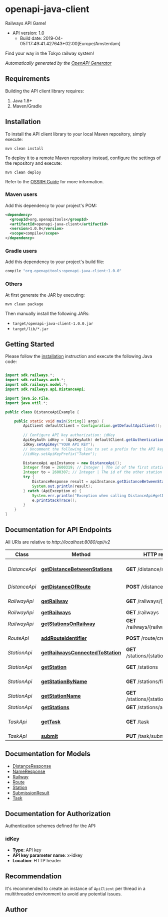 # openapi-java-client

Railways API Game!
- API version: 1.0
  - Build date: 2019-04-05T17:49:41.427643+02:00[Europe/Amsterdam]

Find your way in the Tokyo railway system!


*Automatically generated by the [OpenAPI Generator](https://openapi-generator.tech)*


## Requirements

Building the API client library requires:
1. Java 1.8+
2. Maven/Gradle

## Installation

To install the API client library to your local Maven repository, simply execute:

```shell
mvn clean install
```

To deploy it to a remote Maven repository instead, configure the settings of the repository and execute:

```shell
mvn clean deploy
```

Refer to the [OSSRH Guide](http://central.sonatype.org/pages/ossrh-guide.html) for more information.

### Maven users

Add this dependency to your project's POM:

```xml
<dependency>
  <groupId>org.openapitools</groupId>
  <artifactId>openapi-java-client</artifactId>
  <version>1.0.0</version>
  <scope>compile</scope>
</dependency>
```

### Gradle users

Add this dependency to your project's build file:

```groovy
compile "org.openapitools:openapi-java-client:1.0.0"
```

### Others

At first generate the JAR by executing:

```shell
mvn clean package
```

Then manually install the following JARs:

* `target/openapi-java-client-1.0.0.jar`
* `target/lib/*.jar`

## Getting Started

Please follow the [installation](#installation) instruction and execute the following Java code:

```java

import sdk.railways.*;
import sdk.railways.auth.*;
import sdk.railways.model.*;
import sdk.railways.api.DistanceApi;

import java.io.File;
import java.util.*;

public class DistanceApiExample {

    public static void main(String[] args) {
        ApiClient defaultClient = Configuration.getDefaultApiClient();
        
        // Configure API key authorization: idKey
        ApiKeyAuth idKey = (ApiKeyAuth) defaultClient.getAuthentication("idKey");
        idKey.setApiKey("YOUR API KEY");
        // Uncomment the following line to set a prefix for the API key, e.g. "Token" (defaults to null)
        //idKey.setApiKeyPrefix("Token");

        DistanceApi apiInstance = new DistanceApi();
        Integer from = 2600319; // Integer | The id of the first station
        Integer to = 2600307; // Integer | The id of the other station
        try {
            DistanceResponse result = apiInstance.getDistanceBetweenStations(from, to);
            System.out.println(result);
        } catch (ApiException e) {
            System.err.println("Exception when calling DistanceApi#getDistanceBetweenStations");
            e.printStackTrace();
        }
    }
}

```

## Documentation for API Endpoints

All URIs are relative to *http://localhost:8080/api/v2*

Class | Method | HTTP request | Description
------------ | ------------- | ------------- | -------------
*DistanceApi* | [**getDistanceBetweenStations**](docs/DistanceApi.md#getDistanceBetweenStations) | **GET** /distance/stations | Distance between stations
*DistanceApi* | [**getDistanceOfRoute**](docs/DistanceApi.md#getDistanceOfRoute) | **POST** /distance/route | Distance of route
*RailwayApi* | [**getRailway**](docs/RailwayApi.md#getRailway) | **GET** /railways/{railwayId} | Railway by id
*RailwayApi* | [**getRailways**](docs/RailwayApi.md#getRailways) | **GET** /railways | All railways
*RailwayApi* | [**getStationsOnRailway**](docs/RailwayApi.md#getStationsOnRailway) | **GET** /railways/{railwayId}/stations | All station on railway
*RouteApi* | [**addRouteIdentifier**](docs/RouteApi.md#addRouteIdentifier) | **POST** /route/create | Route identifier
*StationApi* | [**getRailwaysConnectedToStation**](docs/StationApi.md#getRailwaysConnectedToStation) | **GET** /stations/{stationId}/railways | All railways on station
*StationApi* | [**getStation**](docs/StationApi.md#getStation) | **GET** /stations | Station by id
*StationApi* | [**getStationByName**](docs/StationApi.md#getStationByName) | **GET** /stations/findbyname | Station by name
*StationApi* | [**getStationName**](docs/StationApi.md#getStationName) | **GET** /stations/{stationId}/name | Name of station
*StationApi* | [**getStations**](docs/StationApi.md#getStations) | **GET** /stations/all | All stations
*TaskApi* | [**getTask**](docs/TaskApi.md#getTask) | **GET** /task | Origin and destination station
*TaskApi* | [**submit**](docs/TaskApi.md#submit) | **PUT** /task/submit | Submit


## Documentation for Models

 - [DistanceResponse](docs/DistanceResponse.md)
 - [NameResponse](docs/NameResponse.md)
 - [Railway](docs/Railway.md)
 - [Route](docs/Route.md)
 - [Station](docs/Station.md)
 - [SubmissionResult](docs/SubmissionResult.md)
 - [Task](docs/Task.md)


## Documentation for Authorization

Authentication schemes defined for the API:
### idKey

- **Type**: API key
- **API key parameter name**: x-idkey
- **Location**: HTTP header


## Recommendation

It's recommended to create an instance of `ApiClient` per thread in a multithreaded environment to avoid any potential issues.

## Author



